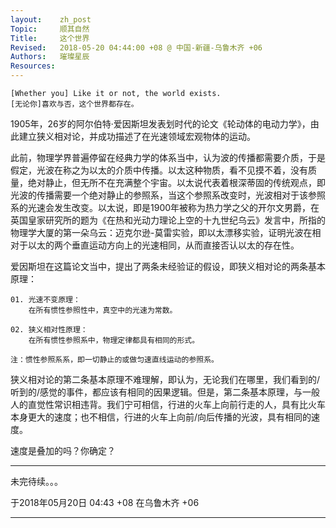 ```yaml
---
layout:    zh_post
Topic:     顺其自然
Title:     这个世界
Revised:   2018-05-20 04:44:00 +08 @ 中国-新疆-乌鲁木齐 +06
Authors:   璀璨星辰
Resources:
---
```


```
[Whether you] Like it or not, the world exists.
[无论你]喜欢与否，这个世界都存在。
```

1905年，26岁的阿尔伯特·爱因斯坦发表划时代的论文《轮动体的电动力学》，由此建立狭义相对论，并成功描述了在光速领域宏观物体的运动。

此前，物理学界普遍停留在经典力学的体系当中，认为波的传播都需要介质，于是假定，光波在称之为以太的介质中传播。以太这种物质，看不见摸不着，没有质量，绝对静止，但无所不在充满整个宇宙。以太说代表着根深蒂固的传统观点，即光波的传播需要一个绝对静止的参照系，当这个参照系改变时，光波相对于该参照系的光速会发生改变。以太说，即是1900年被称为热力学之父的开尔文男爵，在英国皇家研究所的题为《在热和光动力理论上空的十九世纪乌云》发言中，所指的物理学大厦的第一朵乌云：迈克尔逊-莫雷实验，即以太漂移实验，证明光波在相对于以太的两个垂直运动方向上的光速相同，从而直接否认以太的存在性。

爱因斯坦在这篇论文当中，提出了两条未经验证的假设，即狭义相对论的两条基本原理：

```
01. 光速不变原理：
    在所有惯性参照性中，真空中的光速为常数。

02. 狭义相对性原理：
    在所有惯性参照系中，物理定律都具有相同的形式。

注：惯性参照系系，即一切静止的或做匀速直线运动的参照系。
```

狭义相对论的第二条基本原理不难理解，即认为，无论我们在哪里，我们看到的/听到的/感觉的事件，都应该有相同的因果逻辑。但是，第二条基本原理，与一般人的直觉性常识相违背。我们宁可相信，行进的火车上向前行走的人，具有比火车本身更大的速度；也不相信，行进的火车上向前/向后传播的光波，具有相同的速度。

速度是叠加的吗？你确定？

--------------------------------------------------------------------------------

未完待续。。。

于2018年05月20日 04:43 +08 在乌鲁木齐 +06

--------------------------------------------------------------------------------
